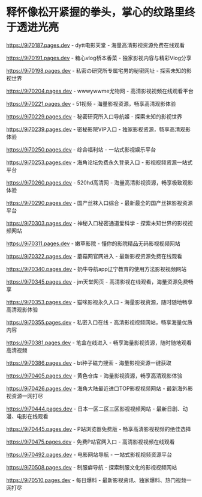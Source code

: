 # 释怀像松开紧握的拳头，掌心的纹路里终于透进光亮

https://9i70187.pages.dev - dytt电影天堂 - 海量高清影视资源免费在线观看

https://9i70191.pages.dev - 糖心vlog桥本香菜 - 独家影视内容与精彩Vlog分享

https://9i70198.pages.dev - 私密の研究所专属宅男的秘密网址 - 探索未知的影视世界

https://9i70204.pages.dev - wwwywwme尤物网 - 高清影视视频在线观看平台

https://9i70221.pages.dev - 51视频 - 海量影视资源，畅享高清观影体验

https://9i70229.pages.dev - 秘密研究所入口导航姬 - 探索未知的影视世界

https://9i70239.pages.dev - 密秘影院VIP入口 - 独家影视资源，畅享高清观影体验

https://9i70250.pages.dev - 综合福利站 - 一站式影视娱乐平台

https://9i70253.pages.dev - 海角论坛免费永久登录入口 - 影视视频资源一站式平台

https://9i70260.pages.dev - 520hd高清网 - 海量高清影视资源，畅享极致观影体验

https://9i70290.pages.dev - 国产丝袜入口综合 - 最新最全的国产丝袜影视资源平台

https://9i70303.pages.dev - 神秘入口秘密通道爱科学 - 探索未知世界的影视视频网站

https://9i70311.pages.dev - 嫩草影院 - 懂你的影院精品无码影视视频网站

https://9i70322.pages.dev - 蘑菇网官网进入 - 最新影视资源免费在线观看

https://9i70340.pages.dev - 奶牛导航app辽宁教育的使用方法影视视频网站

https://9i70345.pages.dev - jm天堂网页 - 高清影视在线观看，海量资源免费畅享

https://9i70353.pages.dev - 猫咪影视永久入口 - 海量影视资源，随时随地畅享高清观影体验

https://9i70355.pages.dev - 私密入口在线 - 高清影视视频网站，畅享海量优质内容

https://9i70381.pages.dev - 笔盒在线进入 - 畅享海量影视资源，随时随地观看高清视频

https://9i70386.pages.dev - bt种子磁力搜索 - 海量影视资源一键获取

https://9i70405.pages.dev - 黄色仓库 - 海量影视资源，畅享高清观影体验

https://9i70426.pages.dev - 海角大陆最近进口TOP影视视频网站 - 最新海外影视资源一网打尽

https://9i70444.pages.dev - 日本一区二区三区影视视频网站 - 最新日剧、动漫、电影在线观看

https://9i70445.pages.dev - P站浏览器免费版 - 畅享高清影视视频的绝佳选择

https://9i70475.pages.dev - 免费P站官网入口 - 高清影视视频在线观看

https://9i70492.pages.dev - 电影网站导航 - 一站式影视视频资源平台

https://9i70508.pages.dev - 制服癖导航 - 探索制服文化的影视视频网站

https://9i70510.pages.dev - 每日爆料 - 最新影视资讯、独家爆料、热门视频一网打尽
